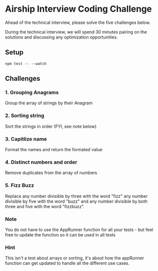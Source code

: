 # Airship Interview Coding Challenge

Ahead of the technical interview, please solve the five challenges below.

During the technical interview, we will spend 30 minutes pairing on the solutions and discussing any optimization opportunities.

## Setup

```
npm test -- --watch
```

## Challenges

### 1. Grouping Anagrams

Group the array of strings by their Anagram

### 2. Sorting string

Sort the strings in order (FYI, see note below)

### 3. Capitlize name

Format the names and return the formated value

### 4. Distinct numbers and order

Remove duplicates from the array of numbers

### 5. Fizz Buzz

Replace any number divisible by three with the word "fizz" any number divisible by five with the word "buzz" and any number divisible by both three and five with the word "fizzbuzz".

### Note

You do not have to use the AppRunner function for all your tests -
but feel free to update the function so it can be used in all tests

### Hint
This isn't a test about arrays or sorting, it's about how the appRunner function can get updated to handle all the different use cases. 

